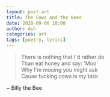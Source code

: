 ```yaml
---
layout: post-art
title: The Cows and the Bees
date: 2020-09-06 10:00
author: Ash
categories: art
tags: [poetry, lyrics]
---
```

> There is nothing that I'd rather do  
Than eat honey and say: 'Moo'  
Why I'm mooing you might ask  
Cause fucking cows is my task  

~ Billy the Bee

<!-- more -->
